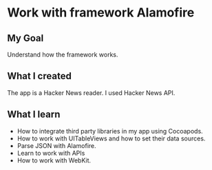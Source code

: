 # Work with framework Alamofire

## My Goal

Understand how the framework works.

## What I created

The app is a Hacker News reader. I used Hacker News API.

## What I learn

* How to integrate third party libraries in my app using Cocoapods.
* How to work with UITableViews and how to set their data sources.
* Parse JSON with Alamofire.
* Learn to work with APIs
* How to work with WebKit.
